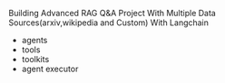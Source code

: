Building Advanced RAG Q&A Project With Multiple Data Sources(arxiv,wikipedia and Custom) With Langchain

- agents
- tools 
- toolkits 
- agent executor 